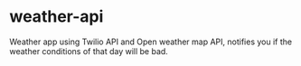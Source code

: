 # weather-api

Weather app using Twilio API and Open weather map API, notifies you if the weather conditions of that day will be bad.
